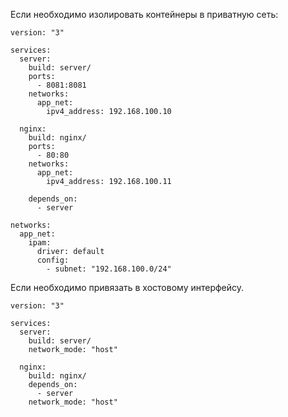 Если необходимо изолировать контейнеры в приватную сеть:

```
version: "3"

services:
  server:
    build: server/
    ports:
      - 8081:8081
    networks:
      app_net:
        ipv4_address: 192.168.100.10

  nginx:
    build: nginx/
    ports:
      - 80:80
    networks:
      app_net:
        ipv4_address: 192.168.100.11

    depends_on:
      - server

networks:
  app_net:
    ipam:
      driver: default
      config:
        - subnet: "192.168.100.0/24"
```

Если необходимо привязать в хостовому интерфейсу. 

```
version: "3"

services:
  server:
    build: server/
    network_mode: "host"

  nginx:
    build: nginx/
    depends_on:
      - server
    network_mode: "host"
```
